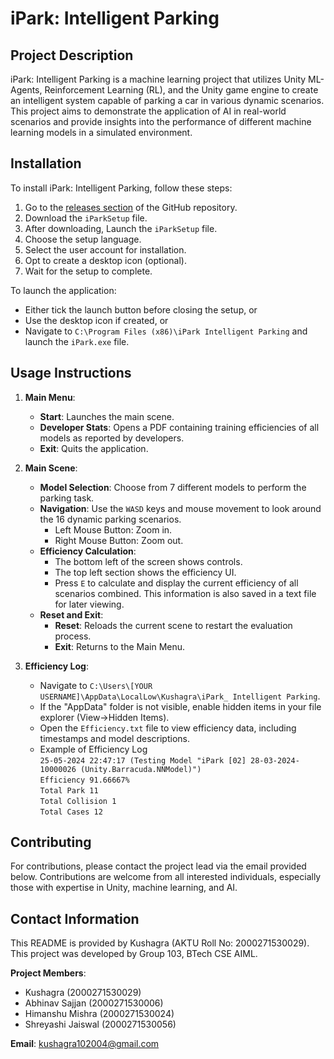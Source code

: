 # iPark: Intelligent Parking

## Project Description

iPark: Intelligent Parking is a machine learning project that utilizes Unity ML-Agents, Reinforcement Learning (RL), and the Unity game engine to create an intelligent system capable of parking a car in various dynamic scenarios. This project aims to demonstrate the application of AI in real-world scenarios and provide insights into the performance of different machine learning models in a simulated environment.

## Installation

To install iPark: Intelligent Parking, follow these steps:

1. Go to the [releases section](https://github.com/KushagraYashu/iPark/releases/tag/setup) of the GitHub repository.
2. Download the `iParkSetup` file.
3. After downloading, Launch the `iParkSetup` file.
4. Choose the setup language.
5. Select the user account for installation.
6. Opt to create a desktop icon (optional).
7. Wait for the setup to complete.

To launch the application:
- Either tick the launch button before closing the setup, or
- Use the desktop icon if created, or
- Navigate to `C:\Program Files (x86)\iPark Intelligent Parking` and launch the `iPark.exe` file.

## Usage Instructions

1. **Main Menu**:
   - **Start**: Launches the main scene.
   - **Developer Stats**: Opens a PDF containing training efficiencies of all models as reported by developers.
   - **Exit**: Quits the application.

2. **Main Scene**:
   - **Model Selection**: Choose from 7 different models to perform the parking task.
   - **Navigation**: Use the `WASD` keys and mouse movement to look around the 16 dynamic parking scenarios.
     - Left Mouse Button: Zoom in.
     - Right Mouse Button: Zoom out.
   - **Efficiency Calculation**: 
     - The bottom left of the screen shows controls.
     - The top left section shows the efficiency UI.
     - Press `E` to calculate and display the current efficiency of all scenarios combined. This information is also saved in a text file for later viewing.
   - **Reset and Exit**:
     - **Reset**: Reloads the current scene to restart the evaluation process.
     - **Exit**: Returns to the Main Menu.

3. **Efficiency Log**:
   - Navigate to `C:\Users\[YOUR USERNAME]\AppData\LocalLow\Kushagra\iPark_ Intelligent Parking`.
   - If the "AppData" folder is not visible, enable hidden items in your file explorer (View->Hidden Items).
   - Open the `Efficiency.txt` file to view efficiency data, including timestamps and model descriptions.
   - Example of Efficiency Log <br/>
     `25-05-2024 22:47:17 (Testing Model "iPark [02] 28-03-2024-10000026 (Unity.Barracuda.NNModel)")`  
     `Efficiency 91.66667%`  
     `Total Park 11`  
     `Total Collision 1`  
     `Total Cases 12`  

## Contributing

For contributions, please contact the project lead via the email provided below. Contributions are welcome from all interested individuals, especially those with expertise in Unity, machine learning, and AI.

## Contact Information

This README is provided by Kushagra (AKTU Roll No: 2000271530029). This project was developed by Group 103, BTech CSE AIML.

**Project Members**:
- Kushagra (2000271530029)
- Abhinav Sajjan (2000271530006)
- Himanshu Mishra (2000271530024)
- Shreyashi Jaiswal (2000271530056)

**Email**: kushagra102004@gmail.com
